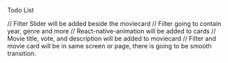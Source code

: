Todo List 

// Filter Slider will be added beside the moviecard
// Filter going to contain year, genre and more
// React-native-animation will be added to cards
// Movie title, vote, and description will be added to moviecard
// Filter and movie card will be in same screen or page, there is going to be smooth transition.
